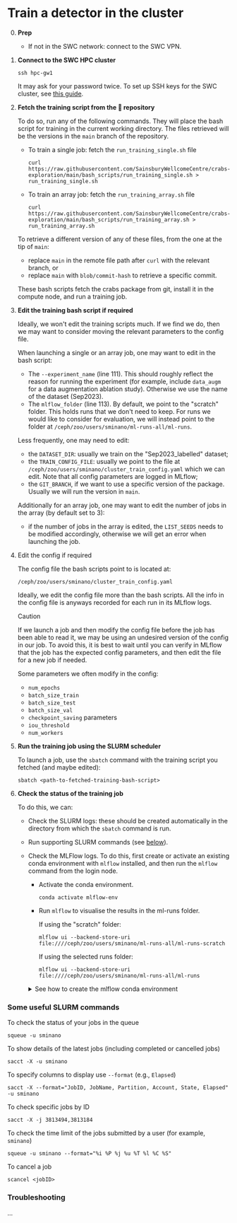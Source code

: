 # Train a detector in the cluster

0.  **Prep**

    - If not in the SWC network: connect to the SWC VPN.

1.  **Connect to the SWC HPC cluster**

    ```
    ssh hpc-gw1
    ```

    It may ask for your password twice. To set up SSH keys for the SWC cluster, see [this guide](https://howto.neuroinformatics.dev/programming/SSH-SWC-cluster.html#ssh-keys).

1.  **Fetch the training script from the 🦀 repository**

    To do so, run any of the following commands. They will place the bash script for training in the current working directory. The files retrieved will be the versions in the `main` branch of the repository.

    - To train a single job: fetch the `run_training_single.sh` file

      ```
      curl https://raw.githubusercontent.com/SainsburyWellcomeCentre/crabs-exploration/main/bash_scripts/run_training_single.sh > run_training_single.sh
      ```

    - To train an array job: fetch the `run_training_array.sh` file
      ```
      curl https://raw.githubusercontent.com/SainsburyWellcomeCentre/crabs-exploration/main/bash_scripts/run_training_array.sh > run_training_array.sh
      ```

    To retrieve a different version of any of these files, from the one at the tip of `main`:

    - replace `main` in the remote file path after `curl` with the relevant branch, or
    - replace `main` with `blob/commit-hash` to retrieve a specific commit.

    These bash scripts fetch the crabs package from git, install it in the compute node, and run a training job.

1.  **Edit the training bash script if required**

    Ideally, we won't edit the training scripts much. If we find we do, then we may want to consider moving the relevant parameters to the config file.

    When launching a single or an array job, one may want to edit in the bash script:

    - The `--experiment_name` (line 111). This should roughly reflect the reason for running the experiment (for example, include `data_augm` for a data augmentation ablation study). Otherwise we use the name of the dataset (Sep2023).
    - The `mlflow_folder` (line 113). By default, we point to the "scratch" folder. This holds runs that we don't need to keep. For runs we would like to consider for evaluation, we will instead point to the folder at `/ceph/zoo/users/sminano/ml-runs-all/ml-runs`.

    Less frequently, one may need to edit:

    - the `DATASET_DIR`: usually we train on the "Sep2023_labelled" dataset;
    - the `TRAIN_CONFIG_FILE`: usually we point to the file at `/ceph/zoo/users/sminano/cluster_train_config.yaml` which we can edit. Note that all config parameters are logged in MLflow;
    - the `GIT_BRANCH`, if we want to use a specific version of the package. Usually we will run the version in `main`.

    Additionally for an array job, one may want to edit the number of jobs in the array (by default set to 3):

    - if the number of jobs in the array is edited, the `LIST_SEEDS` needs to be modified accordingly, otherwise we will get an error when launching the job.

1.  Edit the config if required

    The config file the bash scripts point to is located at:

    ```
    /ceph/zoo/users/sminano/cluster_train_config.yaml
    ```

    Ideally, we edit the config file more than the bash scripts. All the info in the config file is anyways recorded for each run in its MLflow logs.

    > [!CAUTION]
    >
    > If we launch a job and then modify the config file before the job has been able to read it, we may be using an undesired version of the config in our job. To avoid this, it is best to wait until you can verify in MLflow that the job has the expected config parameters, and then edit the file for a new job if needed.

    Some parameters we often modify in the config:

    - `num_epochs`
    - `batch_size_train`
    - `batch_size_test`
    - `batch_size_val`
    - `checkpoint_saving` parameters
    - `iou_threshold`
    - `num_workers`

1.  **Run the training job using the SLURM scheduler**

    To launch a job, use the `sbatch` command with the training script you fetched (and maybe edited):

    ```
    sbatch <path-to-fetched-training-bash-script>
    ```

1.  **Check the status of the training job**

    To do this, we can:

    - Check the SLURM logs: these should be created automatically in the directory from which the `sbatch` command is run.
    - Run supporting SLURM commands (see [below](#some-useful-slurm-commands)).
    - Check the MLFlow logs. To do this, first create or activate an existing conda environment with `mlflow` installed, and then run the `mlflow` command from the login node.

      - Activate the conda environment.
        ```
        conda activate mlflow-env
        ```
      - Run `mlflow` to visualise the results in the ml-runs folder.

        If using the "scratch" folder:

        ```
        mlflow ui --backend-store-uri file:////ceph/zoo/users/sminano/ml-runs-all/ml-runs-scratch
        ```

        If using the selected runs folder:

        ```
        mlflow ui --backend-store-uri file:////ceph/zoo/users/sminano/ml-runs-all/ml-runs
        ```

       <details>
          <summary>See how to create the mlflow conda environment</summary>

             - Load miniconda
                ```
                module load miniconda
                ```

             - Create a conda environment and install mlflow
                ```
                conda create -n mlflow-env python=3.10 mlflow -y
                ```

       </details>

### Some useful SLURM commands

To check the status of your jobs in the queue

```
squeue -u sminano
```

To show details of the latest jobs (including completed or cancelled jobs)

```
sacct -X -u sminano
```

To specify columns to display use `--format` (e.g., `Elapsed`)

```
sacct -X --format="JobID, JobName, Partition, Account, State, Elapsed" -u sminano
```

To check specific jobs by ID

```
sacct -X -j 3813494,3813184
```

To check the time limit of the jobs submitted by a user (for example, `sminano`)

```
squeue -u sminano --format="%i %P %j %u %T %l %C %S"
```

To cancel a job

```
scancel <jobID>
```

### Troubleshooting

...
